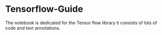 # Tensorflow-Guide
The notebook is dedicated for the Tensor flow library it consists of lots of code and text annotations.

